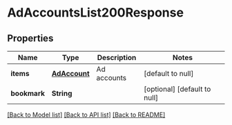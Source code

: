 # AdAccountsList200Response

## Properties
Name | Type | Description | Notes
------------ | ------------- | ------------- | -------------
**items** | [**AdAccount**](AdAccount.md) | Ad accounts | [default to null]
**bookmark** | **String** |  | [optional] [default to null]

[[Back to Model list]](../README.md#documentation-for-models) [[Back to API list]](../README.md#documentation-for-api-endpoints) [[Back to README]](../README.md)


